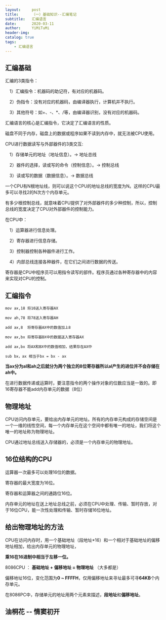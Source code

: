```yaml
---
layout:     post
title:      （一）基础知识--汇编笔记
subtitle:   汇编语言
date:       2020-03-11
author:     YiMiTuMi
header-img: 
catalog: true
tags:
    - 汇编语言
---
```


## 汇编基础

汇编的3类指令：

&emsp;1）汇编指令：机器码的助记符，有对应的机器码。

&emsp;2）伪指令：没有对应的机器码，由编译器执行，计算机并不执行。

&emsp;3）其他符号：如+、-、*、/等，由编译器识别，没有对应的机器码。

汇编语言的核心是汇编指令，它决定了汇编语言的性质。

磁盘不同于内存，磁盘上的数据或程序如果不读到内存中，就无法被CPU使用。

CPU进行数据读写与外部器件的3类交互:

&emsp;1）存储单元的地址（地址信息）。-> 地址总线

&emsp;2）器件的选择，读或写的命令（控制信息）。-> 控制总线

&emsp;3）读或写的数据（数据信息）。-> 数据总线

一个CPU有N根地址线，则可以说这个CPU的地址总线的宽度为N。这样的CPU最多可以寻找2的N次方个内存单元。

有多少根控制总线，就意味着CPU提供了对外部器件的多少种控制，所以，控制总线的宽度决定了CPU对外部器件的控制能力。

在CPU中：

&emsp;1）运算器进行信息处理。

&emsp;2）寄存器进行信息存储。

&emsp;3）控制器控制各种器件进行工作。

&emsp;4）内部总线连接各种器件，在它们之间进行数据的传送。

寄存器是CPU中程序员可以用指令读写的部件。程序员通过各种寄存器中的内容来实现对CPU的控制。

## 汇编指令

	mov ax,18 将10送入寄存器AX

	mov ah,78 将78送入寄存器AH

	add ax,8  将寄存器AX中的数值加上8

	mov ax,bx 将寄存器BX中的数据送入寄存器AX

	add ax,bx 将AX和BX中的数值相加，结果存在AX中

	sub bx，ax 相当于bx = bx - ax

**当ax分为al和ah之后就分为两个独立的8位寄存器所以al产生的进位并不会存储在ah中。**

在进行数据传递或运算时，要注意指令的两个操作对象的位数应当是一致的。即16寄存器不能add内存单元的数据（8位）

## 物理地址

CPU访问内存单元，要给出内存单元的地址。所有的内存单元构成的存储空间是一个一维的线性空间，每一个内存单元在这个空间中都有唯一的地址，我们将这个唯一的地址称为物理地址。

CPU通过地址总线送入存储器的，必须是一个内存单元的物理地址。

## 16位结构的CPU

运算器一次最多可以处理16位的数据。

寄存器的最大宽度为16位。

寄存器和运算器之间的通路位16位。

内存单元的地址在送上地址总线之前，必须在CPU中处理、传输、暂时存放，对于16位CPU，能一次性处理和传输、暂时存储16位地址。

## 给出物理地址的方法

CPU在访问内存时，用一个基础地址（段地址*16）和一个相对于基础地址的偏移地址相加，给出内存单元的物理地址，

**乘16在16进制中相当于左移一位。**

8086CPU ： **基础地址 + 偏移地址 = 物理地址** （大多都是）

偏移地址16位，变化范围为**0 ~ FFFFH**，仅用偏移地址来寻址最多可寻**64KB**个内存单元。

在8086PC中，存储单元的地址用两个元素来描述，**段地址**和**偏移地址**。


## 油桐花 -- 情窦初开
